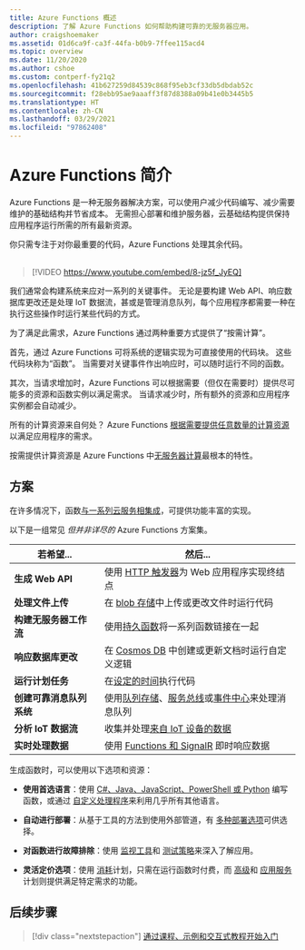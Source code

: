```yaml
---
title: Azure Functions 概述
description: 了解 Azure Functions 如何帮助构建可靠的无服务器应用。
author: craigshoemaker
ms.assetid: 01d6ca9f-ca3f-44fa-b0b9-7ffee115acd4
ms.topic: overview
ms.date: 11/20/2020
ms.author: cshoe
ms.custom: contperf-fy21q2
ms.openlocfilehash: 41b627259d84539c868f95eb3cf33db5dbdab52c
ms.sourcegitcommit: f28ebb95ae9aaaff3f87d8388a09b41e0b3445b5
ms.translationtype: HT
ms.contentlocale: zh-CN
ms.lasthandoff: 03/29/2021
ms.locfileid: "97862408"
---
```

# <a name="introduction-to-azure-functions"></a>Azure Functions 简介

Azure Functions 是一种无服务器解决方案，可以使用户减少代码编写、减少需要维护的基础结构并节省成本。 无需担心部署和维护服务器，云基础结构提供保持应用程序运行所需的所有最新资源。

你只需专注于对你最重要的代码，Azure Functions 处理其余代码。<br /><br />

> [!VIDEO https://www.youtube.com/embed/8-jz5f_JyEQ]

我们通常会构建系统来应对一系列的关键事件。 无论是要构建 Web API、响应数据库更改还是处理 IoT 数据流，甚或是管理消息队列，每个应用程序都需要一种在执行这些操作时运行某些代码的方式。

为了满足此需求，Azure Functions 通过两种重要方式提供了“按需计算”。

首先，通过 Azure Functions 可将系统的逻辑实现为可直接使用的代码块。 这些代码块称为“函数”。 当需要对关键事件作出响应时，可以随时运行不同的函数。

其次，当请求增加时，Azure Functions 可以根据需要（但仅在需要时）提供尽可能多的资源和函数实例以满足需求。 当请求减少时，所有额外的资源和应用程序实例都会自动减少。

所有的计算资源来自何处？ Azure Functions [根据需要提供任意数量的计算资源](./functions-scale.md)以满足应用程序的需求。

按需提供计算资源是 Azure Functions 中[无服务器计算](https://azure.microsoft.com/solutions/serverless/)最根本的特性。

## <a name="scenarios"></a>方案

在许多情况下，函数[与一系列云服务相集成](./functions-triggers-bindings.md)，可提供功能丰富的实现。

以下是一组常见 _但并非详尽的_ Azure Functions 方案集。

| 若希望... | 然后... |
| --- | --- |
| **生成 Web API** | 使用 [HTTP 触发器](./functions-bindings-http-webhook.md)为 Web 应用程序实现终结点 |
| **处理文件上传** | 在 [blob 存储](./functions-bindings-storage-blob.md)中上传或更改文件时运行代码 |
| **构建无服务器工作流** | 使用[持久函数](./durable/durable-functions-overview.md)将一系列函数链接在一起 |
| **响应数据库更改** | 在 [Cosmos DB](./functions-bindings-cosmosdb-v2.md) 中创建或更新文档时运行自定义逻辑 |
| **运行计划任务** | 在[设定的时间](./functions-bindings-timer.md)执行代码 |
| **创建可靠消息队列系统** | 使用[队列存储](./functions-bindings-storage-queue.md)、[服务总线](./functions-bindings-service-bus.md)或[事件中心](./functions-bindings-event-hubs.md)来处理消息队列 |
| **分析 IoT 数据流** | 收集并处理[来自 IoT 设备的数据](./functions-bindings-event-iot.md) |
| **实时处理数据** | 使用 [Functions 和 SignalR](./functions-bindings-signalr-service.md) 即时响应数据 |

生成函数时，可以使用以下选项和资源：

- **使用首选语言**：使用 [C#、Java、JavaScript、PowerShell 或 Python](./supported-languages.md) 编写函数，或通过 [自定义处理程序](./functions-custom-handlers.md)来利用几乎所有其他语言。

- **自动进行部署**：从基于工具的方法到使用外部管道，有 [多种部署选项](./functions-deployment-technologies.md)可供选择。

- **对函数进行故障排除**：使用 [监视工具](./functions-monitoring.md)和 [测试策略](./functions-test-a-function.md)来深入了解应用。

- **灵活定价选项**：使用 [消耗](./pricing.md)计划，只需在运行函数时付费，而 [高级](./pricing.md)和 [应用服务](./pricing.md)计划则提供满足特定需求的功能。

## <a name="next-steps"></a>后续步骤

> [!div class="nextstepaction"]
> [通过课程、示例和交互式教程开始入门](./functions-get-started.md)
